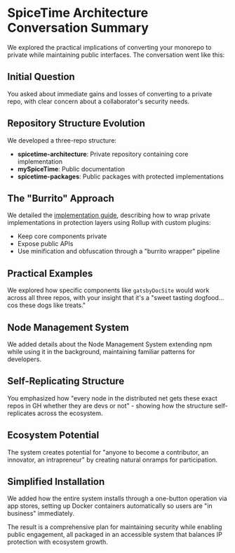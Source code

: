 # SpiceTime Architecture Conversation Summary

We explored the practical implications of converting your monorepo to private while maintaining public interfaces. The conversation went like this:

## Initial Question
You asked about immediate gains and losses of converting to a private repo, with clear concern about a collaborator's security needs.

## Repository Structure Evolution
We developed a three-repo structure:
- **spicetime-architecture**: Private repository containing core implementation
- **mySpiceTime**: Public documentation
- **spicetime-packages**: Public packages with protected implementations

## The "Burrito" Approach
We detailed the [implementation guide](spicetime-ip-protection-implementation.md), describing how to wrap private implementations in protection layers using Rollup with custom plugins:
- Keep core components private
- Expose public APIs
- Use minification and obfuscation through a "burrito wrapper" pipeline

## Practical Examples
We explored how specific components like `gatsbyDocSite` would work across all three repos, with your insight that it's a "sweet tasting dogfood... cos these dogs like treats."

## Node Management System
We added details about the Node Management System extending npm while using it in the background, maintaining familiar patterns for developers.

## Self-Replicating Structure
You emphasized how "every node in the distributed net gets these exact repos in GH whether they are devs or not" - showing how the structure self-replicates across the ecosystem.

## Ecosystem Potential
The system creates potential for "anyone to become a contributor, an innovator, an intrapreneur" by creating natural onramps for participation.

## Simplified Installation
We added how the entire system installs through a one-button operation via app stores, setting up Docker containers automatically so users are "in business" immediately.

The result is a comprehensive plan for maintaining security while enabling public engagement, all packaged in an accessible system that balances IP protection with ecosystem growth.